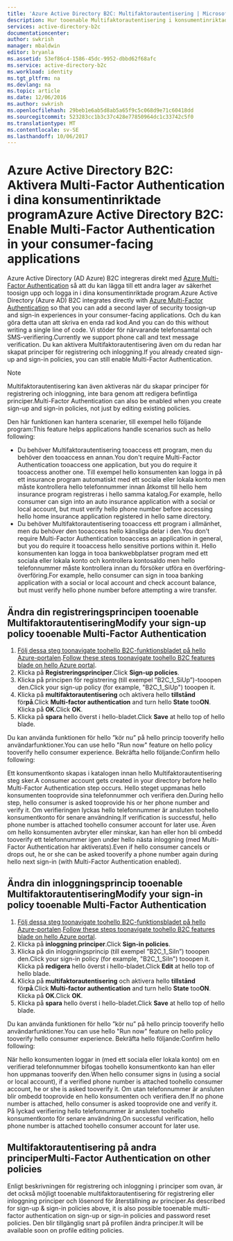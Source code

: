 ```yaml
---
title: 'Azure Active Directory B2C: Multifaktorautentisering | Microsoft Docs'
description: Hur tooenable Multifaktorautentisering i konsumentinriktade program skyddas av Azure Active Directory B2C
services: active-directory-b2c
documentationcenter: 
author: swkrish
manager: mbaldwin
editor: bryanla
ms.assetid: 53ef86c4-1586-45dc-9952-dbbd62f68afc
ms.service: active-directory-b2c
ms.workload: identity
ms.tgt_pltfrm: na
ms.devlang: na
ms.topic: article
ms.date: 12/06/2016
ms.author: swkrish
ms.openlocfilehash: 29beb1e6ab5d8ab5a65f9c5c068d9e71c60418dd
ms.sourcegitcommit: 523283cc1b3c37c428e77850964dc1c33742c5f0
ms.translationtype: MT
ms.contentlocale: sv-SE
ms.lasthandoff: 10/06/2017
---
```

# <a name="azure-active-directory-b2c-enable-multi-factor-authentication-in-your-consumer-facing-applications"></a><span data-ttu-id="7f144-103">Azure Active Directory B2C: Aktivera Multi-Factor Authentication i dina konsumentinriktade program</span><span class="sxs-lookup"><span data-stu-id="7f144-103">Azure Active Directory B2C: Enable Multi-Factor Authentication in your consumer-facing applications</span></span>
<span data-ttu-id="7f144-104">Azure Active Directory (AD Azure) B2C integreras direkt med [Azure Multi-Factor Authentication](../multi-factor-authentication/multi-factor-authentication.md) så att du kan lägga till ett andra lager av säkerhet toosign upp och logga in i dina konsumentinriktade program.</span><span class="sxs-lookup"><span data-stu-id="7f144-104">Azure Active Directory (Azure AD) B2C integrates directly with [Azure Multi-Factor Authentication](../multi-factor-authentication/multi-factor-authentication.md) so that you can add a second layer of security toosign-up and sign-in experiences in your consumer-facing applications.</span></span> <span data-ttu-id="7f144-105">Och du kan göra detta utan att skriva en enda rad kod.</span><span class="sxs-lookup"><span data-stu-id="7f144-105">And you can do this without writing a single line of code.</span></span> <span data-ttu-id="7f144-106">Vi stöder för närvarande telefonsamtal och SMS-verifiering.</span><span class="sxs-lookup"><span data-stu-id="7f144-106">Currently we support phone call and text message verification.</span></span> <span data-ttu-id="7f144-107">Du kan aktivera Multifaktorautentisering även om du redan har skapat principer för registrering och inloggning.</span><span class="sxs-lookup"><span data-stu-id="7f144-107">If you already created sign-up and sign-in policies, you can still enable Multi-Factor Authentication.</span></span>

> [!NOTE]
> <span data-ttu-id="7f144-108">Multifaktorautentisering kan även aktiveras när du skapar principer för registrering och inloggning, inte bara genom att redigera befintliga principer.</span><span class="sxs-lookup"><span data-stu-id="7f144-108">Multi-Factor Authentication can also be enabled when you create sign-up and sign-in policies, not just by editing existing policies.</span></span>
> 
> 

<span data-ttu-id="7f144-109">Den här funktionen kan hantera scenarier, till exempel hello följande program:</span><span class="sxs-lookup"><span data-stu-id="7f144-109">This feature helps applications handle scenarios such as hello following:</span></span>

* <span data-ttu-id="7f144-110">Du behöver Multifaktorautentisering tooaccess ett program, men du behöver den tooaccess en annan.</span><span class="sxs-lookup"><span data-stu-id="7f144-110">You don't require Multi-Factor Authentication tooaccess one application, but you do require it tooaccess another one.</span></span> <span data-ttu-id="7f144-111">Till exempel hello konsumenten kan logga in på ett insurance program automatiskt med ett sociala eller lokala konto men måste kontrollera hello telefonnummer innan åtkomst till hello hem insurance program registreras i hello samma katalog.</span><span class="sxs-lookup"><span data-stu-id="7f144-111">For example, hello consumer can sign into an auto insurance application with a social or local account, but must verify hello phone number before accessing hello home insurance application registered in hello same directory.</span></span>
* <span data-ttu-id="7f144-112">Du behöver Multifaktorautentisering tooaccess ett program i allmänhet, men du behöver den tooaccess hello känsliga delar i den.</span><span class="sxs-lookup"><span data-stu-id="7f144-112">You don't require Multi-Factor Authentication tooaccess an application in general, but you do require it tooaccess hello sensitive portions within it.</span></span> <span data-ttu-id="7f144-113">Hello konsumenten kan logga in tooa bankwebbplatser program med ett sociala eller lokala konto och kontrollera kontosaldo men hello telefonnummer måste kontrollera innan du försöker utföra en överföring-överföring.</span><span class="sxs-lookup"><span data-stu-id="7f144-113">For example, hello consumer can sign in tooa banking application with a social or local account and check account balance, but must verify hello phone number before attempting a wire transfer.</span></span>

## <a name="modify-your-sign-up-policy-tooenable-multi-factor-authentication"></a><span data-ttu-id="7f144-114">Ändra din registreringsprincipen tooenable Multifaktorautentisering</span><span class="sxs-lookup"><span data-stu-id="7f144-114">Modify your sign-up policy tooenable Multi-Factor Authentication</span></span>
1. <span data-ttu-id="7f144-115">[Följ dessa steg toonavigate toohello B2C-funktionsbladet på hello Azure-portalen](active-directory-b2c-app-registration.md#navigate-to-b2c-settings).</span><span class="sxs-lookup"><span data-stu-id="7f144-115">[Follow these steps toonavigate toohello B2C features blade on hello Azure portal](active-directory-b2c-app-registration.md#navigate-to-b2c-settings).</span></span>
2. <span data-ttu-id="7f144-116">Klicka på **Registreringsprinciper**.</span><span class="sxs-lookup"><span data-stu-id="7f144-116">Click **Sign-up policies**.</span></span>
3. <span data-ttu-id="7f144-117">Klicka på principen för registrering (till exempel ”B2C_1_SiUp”)-tooopen den.</span><span class="sxs-lookup"><span data-stu-id="7f144-117">Click your sign-up policy (for example, "B2C_1_SiUp") tooopen it.</span></span>
4. <span data-ttu-id="7f144-118">Klicka på **multifaktorautentisering** och aktivera hello **tillstånd** för**på**.</span><span class="sxs-lookup"><span data-stu-id="7f144-118">Click **Multi-factor authentication** and turn hello **State** too**ON**.</span></span> <span data-ttu-id="7f144-119">Klicka på **OK**.</span><span class="sxs-lookup"><span data-stu-id="7f144-119">Click **OK**.</span></span>
5. <span data-ttu-id="7f144-120">Klicka på **spara** hello överst i hello-bladet.</span><span class="sxs-lookup"><span data-stu-id="7f144-120">Click **Save** at hello top of hello blade.</span></span>

<span data-ttu-id="7f144-121">Du kan använda funktionen för hello ”kör nu” på hello princip tooverify hello användarfunktioner.</span><span class="sxs-lookup"><span data-stu-id="7f144-121">You can use hello "Run now" feature on hello policy tooverify hello consumer experience.</span></span> <span data-ttu-id="7f144-122">Bekräfta hello följande:</span><span class="sxs-lookup"><span data-stu-id="7f144-122">Confirm hello following:</span></span>

<span data-ttu-id="7f144-123">Ett konsumentkonto skapas i katalogen innan hello Multifaktorautentisering steg sker.</span><span class="sxs-lookup"><span data-stu-id="7f144-123">A consumer account gets created in your directory before hello Multi-Factor Authentication step occurs.</span></span> <span data-ttu-id="7f144-124">Hello steget uppmanas hello konsumenten tooprovide sina telefonnummer och verifiera den.</span><span class="sxs-lookup"><span data-stu-id="7f144-124">During hello step, hello consumer is asked tooprovide his or her phone number and verify it.</span></span> <span data-ttu-id="7f144-125">Om verifieringen lyckas hello telefonnummer är ansluten toohello konsumentkonto för senare användning.</span><span class="sxs-lookup"><span data-stu-id="7f144-125">If verification is successful, hello phone number is attached toohello consumer account for later use.</span></span> <span data-ttu-id="7f144-126">Även om hello konsumenten avbryter eller minskar, kan han eller hon bli ombedd tooverify ett telefonnummer igen under hello nästa inloggning (med Multi-Factor Authentication har aktiverats).</span><span class="sxs-lookup"><span data-stu-id="7f144-126">Even if hello consumer cancels or drops out, he or she can be asked tooverify a phone number again during hello next sign-in (with Multi-Factor Authentication enabled).</span></span>

## <a name="modify-your-sign-in-policy-tooenable-multi-factor-authentication"></a><span data-ttu-id="7f144-127">Ändra din inloggningsprincip tooenable Multifaktorautentisering</span><span class="sxs-lookup"><span data-stu-id="7f144-127">Modify your sign-in policy tooenable Multi-Factor Authentication</span></span>
1. <span data-ttu-id="7f144-128">[Följ dessa steg toonavigate toohello B2C-funktionsbladet på hello Azure-portalen](active-directory-b2c-app-registration.md#navigate-to-b2c-settings).</span><span class="sxs-lookup"><span data-stu-id="7f144-128">[Follow these steps toonavigate toohello B2C features blade on hello Azure portal](active-directory-b2c-app-registration.md#navigate-to-b2c-settings).</span></span>
2. <span data-ttu-id="7f144-129">Klicka på **inloggning principer**.</span><span class="sxs-lookup"><span data-stu-id="7f144-129">Click **Sign-in policies**.</span></span>
3. <span data-ttu-id="7f144-130">Klicka på din inloggningsprincip (till exempel ”B2C_1_SiIn”) tooopen den.</span><span class="sxs-lookup"><span data-stu-id="7f144-130">Click your sign-in policy (for example, "B2C_1_SiIn") tooopen it.</span></span> <span data-ttu-id="7f144-131">Klicka på **redigera** hello överst i hello-bladet.</span><span class="sxs-lookup"><span data-stu-id="7f144-131">Click **Edit** at hello top of hello blade.</span></span>
4. <span data-ttu-id="7f144-132">Klicka på **multifaktorautentisering** och aktivera hello **tillstånd** för**på**.</span><span class="sxs-lookup"><span data-stu-id="7f144-132">Click **Multi-factor authentication** and turn hello **State** too**ON**.</span></span> <span data-ttu-id="7f144-133">Klicka på **OK**.</span><span class="sxs-lookup"><span data-stu-id="7f144-133">Click **OK**.</span></span>
5. <span data-ttu-id="7f144-134">Klicka på **spara** hello överst i hello-bladet.</span><span class="sxs-lookup"><span data-stu-id="7f144-134">Click **Save** at hello top of hello blade.</span></span>

<span data-ttu-id="7f144-135">Du kan använda funktionen för hello ”kör nu” på hello princip tooverify hello användarfunktioner.</span><span class="sxs-lookup"><span data-stu-id="7f144-135">You can use hello "Run now" feature on hello policy tooverify hello consumer experience.</span></span> <span data-ttu-id="7f144-136">Bekräfta hello följande:</span><span class="sxs-lookup"><span data-stu-id="7f144-136">Confirm hello following:</span></span>

<span data-ttu-id="7f144-137">När hello konsumenten loggar in (med ett sociala eller lokala konto) om en verifierad telefonnummer bifogas toohello konsumentkonto kan han eller hon uppmanas tooverify den.</span><span class="sxs-lookup"><span data-stu-id="7f144-137">When hello consumer signs in (using a social or local account), if a verified phone number is attached toohello consumer account, he or she is asked tooverify it.</span></span> <span data-ttu-id="7f144-138">Om utan telefonnummer är ansluten blir ombedd tooprovide en hello konsumenten och verifiera den.</span><span class="sxs-lookup"><span data-stu-id="7f144-138">If no phone number is attached, hello consumer is asked tooprovide one and verify it.</span></span> <span data-ttu-id="7f144-139">På lyckad verifiering hello telefonnummer är ansluten toohello konsumentkonto för senare användning.</span><span class="sxs-lookup"><span data-stu-id="7f144-139">On successful verification, hello phone number is attached toohello consumer account for later use.</span></span>

## <a name="multi-factor-authentication-on-other-policies"></a><span data-ttu-id="7f144-140">Multifaktorautentisering på andra principer</span><span class="sxs-lookup"><span data-stu-id="7f144-140">Multi-Factor Authentication on other policies</span></span>
<span data-ttu-id="7f144-141">Enligt beskrivningen för registrering och inloggning i principer som ovan, är det också möjligt tooenable multifaktorautentisering för registrering eller inloggning principer och lösenord för återställning av principer.</span><span class="sxs-lookup"><span data-stu-id="7f144-141">As described for sign-up & sign-in policies above, it is also possible tooenable multi-factor authentication on sign-up or sign-in policies and password reset policies.</span></span> <span data-ttu-id="7f144-142">Den blir tillgänglig snart på profilen ändra principer.</span><span class="sxs-lookup"><span data-stu-id="7f144-142">It will be available soon on profile editing policies.</span></span>

